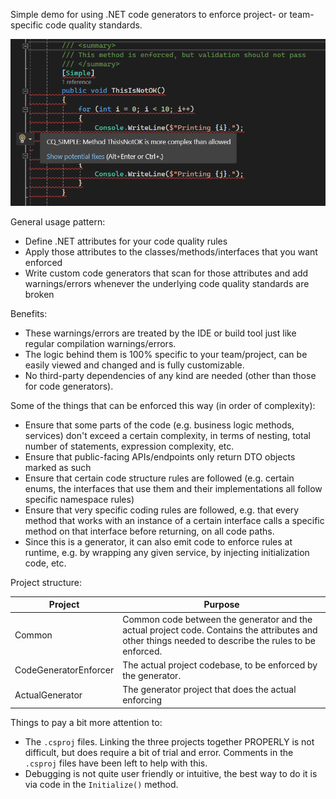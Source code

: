 
Simple demo for using .NET code generators to enforce project- or team- specific code quality standards.

![Alt text](screenshot.png)

General usage pattern:

 - Define .NET attributes for your code quality rules
 - Apply those attributes to the classes/methods/interfaces that you want enforced
 - Write custom code generators that scan for those attributes and add warnings/errors whenever the underlying code quality standards are broken

Benefits:
 - These warnings/errors are treated by the IDE or build tool just like regular compilation warnings/errors.
 - The logic behind them is 100% specific to your team/project, can be easily viewed and changed and is fully customizable.
 - No third-party dependencies of any kind are needed (other than those for code generators).

Some of the things that can be enforced this way (in order of complexity):

 - Ensure that some parts of the code (e.g. business logic methods, services) don't exceed a certain complexity, in terms of nesting, total number of statements, expression complexity, etc.
 - Ensure that public-facing APIs/endpoints only return DTO objects marked as such
 - Ensure that certain code structure rules are followed (e.g. certain enums, the interfaces that use them and their implementations all follow specific namespace rules)
 - Ensure that very specific coding rules are followed, e.g. that every method that works with an instance of a certain interface calls a specific method on that interface before returning, on all code paths.
 - Since this is a generator, it can also emit code to enforce rules at runtime, e.g. by wrapping any given service, by injecting initialization code, etc.

Project structure:

| Project | Purpose  |
|--|--|
| Common | Common code between the generator and the actual project code. Contains the attributes and other things needed to describe the rules to be enforced. |
| CodeGeneratorEnforcer | The actual project codebase, to be enforced by the generator. |
| ActualGenerator | The generator project that does the actual enforcing |

Things to pay a bit more attention to:

 - The `.csproj` files. Linking the three projects together PROPERLY is not difficult, but does require a bit of trial and error. Comments in the `.csproj` files have been left to help with this.
 - Debugging is not quite user friendly or intuitive, the best way to do it is via code in the `Initialize()` method.
